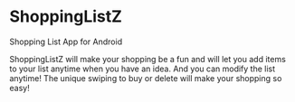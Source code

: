 # ShoppingListZ
Shopping List App for Android

ShoppingListZ will make your shopping be a fun and will let you add items to your list anytime when you have an idea.
And you can modify the list anytime! The unique swiping to buy or delete will make your shopping so easy!
